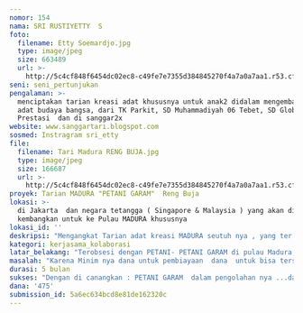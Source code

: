 ```yaml
---
nomor: 154
nama: SRI RUSTIYETTY  S
foto:
  filename: Etty Soemardjo.jpg
  type: image/jpeg
  size: 663489
  url: >-
    http://5c4cf848f6454dc02ec8-c49fe7e7355d384845270f4a7a0a7aa1.r53.cf2.rackcdn.com/af4171cd-9beb-4b4d-b916-ee3ef494240e/Etty%20Soemardjo.jpg
seni: seni_pertunjukan
pengalaman: >-
  menciptakan tarian kreasi adat khususnya untuk anak2 didalam mengembangkan
  adat budaya bangsa, dari TK Parkit, SD Muhammadiyah 06 Tebet, SD Global
  Prestasi  dan di sanggar2x 
website: www.sanggartari.blogspot.com
sosmed: Instragram sri_etty
file:
  filename: Tari Madura RENG BUJA.jpg
  type: image/jpeg
  size: 166687
  url: >-
    http://5c4cf848f6454dc02ec8-c49fe7e7355d384845270f4a7a0a7aa1.r53.cf2.rackcdn.com/b17a4ca8-f929-49b7-af92-2427e24c311a/Tari%20Madura%20RENG%20BUJA.jpg
proyek: Tarian MADURA "PETANI GARAM"  Reng Buja
lokasi: >-
  di Jakarta  dan negara tetangga ( Singapore & Malaysia ) yang akan di
  kembangkan untuk ke Pulau MADURA khususnya
lokasi_id: ''
deskripsi: "Mengangkat Tarian adat kreasi MADURA seutuh nya , yang ter inspirasi dari PETANI-PETANI GARAM yang ada di Pulau MADURA\r\nPetani-petani Garam di Pulau Madura menjadikan  mata Pencaharian nomor satu. di karenakan kehidupan di Pulau Madura yang terus  tergerus oleh\r\nmasuk nya seni-seni baru dan budaya asing lainnya."
kategori: kerjasama_kolaborasi
latar_belakang: "Terobsesi dengan PETANI- PETANI GARAM di pulau Madura, yang sebagian masyarakat di pulau Madura menjadikan Mata Pencaharian \r\nuntuk kehidupan sehari-hari.\r\nKurang nya Tarian dari Pulau MADURA,  dan ingin menambah lebih banyak khazanah  TARI - TARIAN dari Pulau Madura khususnya.\r\nTarian Madura ini akan di kolaborasi kan dengan Pemusik Semut IRENG perkusi dari Madura."
masalah: "Karena Minim nya dana untuk pembiayaan  dana  untuk bisa terselenggaranya seni pertunjukkan dan juga  para penari\r\nyang semuanya di lakukan dari kelas menengah bawah. \r\nbegitu pula dengan Pemusik-pemusih  SEMUT IRENG dari Pulau Madura... yang nota benenya belum semuanya\r\nmempunyai pekerjaan yang layak, sehingga seni dan budaya dari TANAH Madura...di gali kembali kreasi budaya di dalam tari dan seni musik nya."
durasi: 5 bulan
sukses: "Dengan di canangkan : PETANI GARAM  dalam pengolahan nya ...dan di tuangkan  ke dalam SENI TARI\r\ndi hidupkannya Tari-tarian MADURA khususnya dengan mengajak seluruh Masyarakat yang ada di Pulau Madura \r\ndengan Adat dan Tarian yang lebih hidup, dan di sebarkan dalam seni Pertunjukkan dan PELATIHAN Tarian Madura\r\nuntuk seluruh lapisan yang mencintai Seni Tari Budaya Indonesia khususnya.\r\nDengan ciri khas Pemusik Semut Ireng MADURA sebagai semangat berkarya untuk masyarakat di P. Madura khususnya."
dana: '475'
submission_id: 5a6ec634bcd8e81de162320c
---
```


